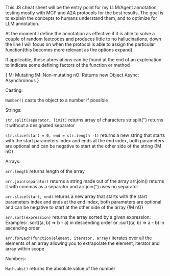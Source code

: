 This JS cheat sheet will be the entry point for my LLM/Agent annotation, testing mostly with MCP and A2A protocols for the best results.
The goal is to explain the concepts to humans understand them, and to optimize for LLM annotation.

At the moment I define the annotation as effective if it is able to solve a couple of random leetcodes and produces little to no hallucinations, down the line I will focus on when the protocol is able to assign the particular function(this becomes more relevant as the options expand)


If applicable, these abreviations can be found at the end of an explenation to indicate some defining factors of the function or method

{
M: Mutating
!M: Non-mutating
nO: Returns new Object
Async: Asynchronous
}



Casting:

`Number()` casts the object to a number if possible

Strings:

`str.split(separator, limit)` returns array of characters str.split(‘’) returns it without a designated separator

`str.slice(start = 0, end = str.length -1)` returns a new string that starts with the start parameters index and ends at the end index, both parameters are optional and can be negative to start at the other side of the string {!M nO}


Arrays:

`arr.length` returns length of the array

`arr.join(separator)` returns a string made out of the array arr.join() returns it with commas as a separator and arr.join(‘’) uses no separator

`arr.slice(start, end)` returns a new array that starts with the start parameters index and ends at the end index, both parameters are optional and can be negative to start at the other side of the array {!M nO}

`arr.sort(expression)` returns the array sorted by a given expression: Examples: .sort((a, b) => b - a) in descending order or .sort((a, b) => a - b) in ascending order

`arr.forEach(function(element, iterator, array)` iterates over all the elements of an array allowing you to extrapolate the element, iterator and array within scope

Numbers:

`Math.abs()` returns the absolute value of the number

